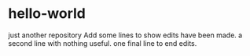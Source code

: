 # hello-world
just another repository
Add some lines to show edits have been made.
a second line with nothing useful.
one final line to end edits.

